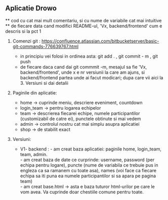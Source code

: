 ## Aplicatie Drowo

** cod cu cat mai mult comentariu, si cu nume de variabile cat mai intuitive <br>
** de fiecare data cand modifici README-ul, 'Vx, backend/frontend' cum e descris si la pct 1 

1. Comenzi git : https://confluence.atlassian.com/bitbucketserver/basic-git-commands-776639767.html
   - in principiu vei folosi in ordinea asta: git add . , git commit - m , git push
   - de fiecare daca cand dai git commmit -m, mesajul sa fie 'Vx, backend/frontend', unde x e nr versiunii la care am ajuns, si backend/frontend partea unde ai facut modicari; dupa care vii aici la 3. Versiuni si dai detalii
 
2. Paginile din aplicatie:
   - home -> cuprinde meniu, descriere eveniment, countdown
   - login_team -> pentru logarea echipelor
   - team -> descrierea fiecarei echipe, numele participantilor (customizabil de catre ei), punctele obtinute si mai vedem
   - admin -> controlul nostru cat mai simplu asupra aplicatiei
   - shop -> de stabilit exact

3. Versiuni:
   - V1- backend :  - am creat baza aplicatiei: paginile home, login_team, team, admin. <br>
                    - am creat baza de date ce curprinde: username, password (per echipa pentru logare), puncte (nume de variabila ce trebuie pus in engleza ca sa ramanem cu toate asa), names (voi face ca fiecare echipa sa iti puna ea numele participantilor si sa apara pe pagina team) <br>
                    - am creat base.html -> asta e baza tuturor html-urilor pe care le vom avea. Va cuprinde doar chestiile comune pentru toate. <br>
 
